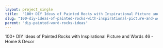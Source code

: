 ```yaml
---
layout: project_single
title:  "100+ DIY Ideas of Painted Rocks with Inspirational Picture and Words 46 - Home & Decor"
slug: "100-diy-ideas-of-painted-rocks-with-inspirational-picture-and-words-46-home-decor"
parent: "diy-painted-word-rocks-ideas"
---
```

100+ DIY Ideas of Painted Rocks with Inspirational Picture and Words 46 - Home & Decor